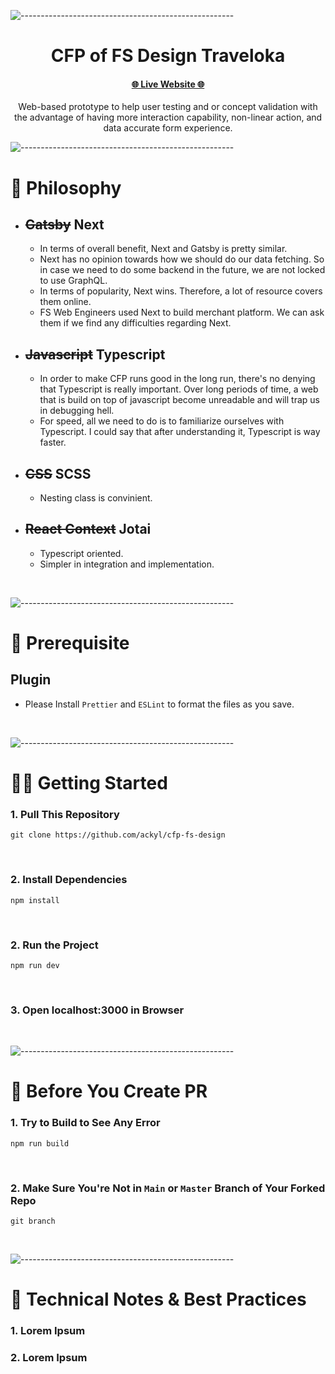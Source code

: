 ![-----------------------------------------------------](https://raw.githubusercontent.com/andreasbm/readme/master/assets/lines/rainbow.png)

<h1 align="center">
  CFP of FS Design Traveloka
</h1>

<p align="center">
  <a target='_blank' href="https://cfp-fs-design.vercel.app/">
    <h4 align="center">🌐 Live Website 🌐</h4>
  </a>
</p>

<p align='center'>Web-based prototype to help user testing and or concept validation with the advantage of having more interaction capability, non-linear action, and data accurate form experience.</p>

![-----------------------------------------------------](https://raw.githubusercontent.com/andreasbm/readme/master/assets/lines/rainbow.png)

# 🤔 Philosophy

- ## ~~Gatsby~~ Next
  - In terms of overall benefit, Next and Gatsby is pretty similar.
  - Next has no opinion towards how we should do our data fetching. So in case we need to do some backend in the future, we are not locked to use GraphQL.
  - In terms of popularity, Next wins. Therefore, a lot of resource covers them online.
  - FS Web Engineers used Next to build merchant platform. We can ask them if we find any difficulties regarding Next.
- ## ~~Javascript~~ Typescript
  - In order to make CFP runs good in the long run, there's no denying that Typescript is really important. Over long periods of time, a web that is build on top of javascript become unreadable and will trap us in debugging hell.
  - For speed, all we need to do is to familiarize ourselves with Typescript. I could say that after understanding it, Typescript is way faster.
- ## ~~CSS~~ SCSS
  - Nesting class is convinient.
- ## ~~React Context~~ Jotai
  - Typescript oriented.
  - Simpler in integration and implementation.

<br>

![-----------------------------------------------------](https://raw.githubusercontent.com/andreasbm/readme/master/assets/lines/rainbow.png)

# 👘 Prerequisite

## Plugin

- Please Install `Prettier` and `ESLint` to format the files as you save.

<br>

![-----------------------------------------------------](https://raw.githubusercontent.com/andreasbm/readme/master/assets/lines/rainbow.png)

# 🚴‍♂️ Getting Started

### 1. Pull This Repository

```
git clone https://github.com/ackyl/cfp-fs-design
```

<br>

### 2. Install Dependencies

```
npm install
```

<br>

### 2. Run the Project

```
npm run dev
```

<br>

### 3. Open localhost:3000 in Browser

<br>

![-----------------------------------------------------](https://raw.githubusercontent.com/andreasbm/readme/master/assets/lines/rainbow.png)

# 🛑 Before You Create PR

### 1. Try to Build to See Any Error

```
npm run build
```

<br>

### 2. Make Sure You're Not in `Main` or `Master` Branch of Your Forked Repo

```
git branch
```

<br>

![-----------------------------------------------------](https://raw.githubusercontent.com/andreasbm/readme/master/assets/lines/rainbow.png)

# 📜 Technical Notes & Best Practices

### 1. Lorem Ipsum

### 2. Lorem Ipsum
